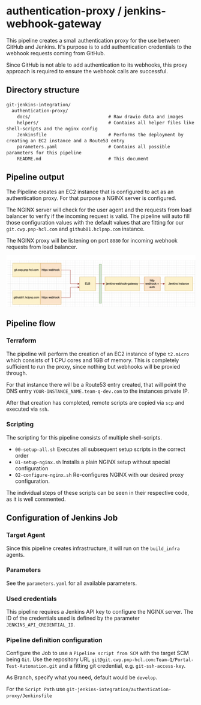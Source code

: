 # authentication-proxy / jenkins-webhook-gateway

This pipeline creates a small authentication proxy for the use between GitHub and Jenkins. It's purpose is to add authentication credentials to the webhook requests coming from GitHub.

Since GitHub is not able to add authentication to its webhooks, this proxy approach is required to ensure the webhook calls are successful.

## Directory structure

```text
git-jenkins-integration/
  authentication-proxy/
    docs/                             # Raw drawio data and images
    helpers/                          # Contains all helper files like shell-scripts and the nginx config
    Jenkinsfile                       # Performs the deployment by creating an EC2 instance and a Route53 entry
    parameters.yaml                   # Contains all possible parameters for this pipeline
    README.md                         # This document
```

## Pipeline output

The Pipeline creates an EC2 instance that is configured to act as an authentication proxy. For that purpose a NGINX server is configured.

The NGINX server will check for the user agent and the requests from load balancer to verify if the incoming request is valid. The pipeline will auto fill those configuration values with the default values that are fitting for our `git.cwp.pnp-hcl.com` and `github01.hclpnp.com` instance.

The NGINX proxy will be listening on port `8080` for incoming webhook requests from load balancer.

![proxy flow](docs/request-flowLB.png)

## Pipeline flow

### Terraform

The pipeline will perform the creation of an EC2 instance of type `t2.micro` which consists of 1 CPU cores and 1GB of memory. This is completely sufficient to run the proxy, since nothing but webhooks will be proxied through.

For that instance there will be a Route53 entry created, that will point the DNS entry `YOUR-INSTANCE_NAME.team-q-dev.com` to the instances private IP.

After that creation has completed, remote scripts are copied via `scp` and executed via `ssh`.

### Scripting

The scripting for this pipeline consists of multiple shell-scripts.

- `00-setup-all.sh` Executes all subsequent setup scripts in the correct order
- `01-setup-nginx.sh` Installs a plain NGINX setup without special configuration
- `02-configure-nginx.sh` Re-configures NGINX with our desired proxy configuration.

The individual steps of these scripts can be seen in their respective code, as it is well commented.

## Configuration of Jenkins Job

### Target Agent

Since this pipeline creates infrastructure, it will run on the `build_infra` agents.

### Parameters

See the `parameters.yaml` for all available parameters.

### Used credentials

This pipeline requires a Jenkins API key to configure the NGINX server. The ID of the credentials used is defined by the parameter `JENKINS_API_CREDENTIAL_ID`.
### Pipeline definition configuration

Configure the Job to use a `Pipeline script from SCM` with the target SCM being `Git`. Use the repository URL `git@git.cwp.pnp-hcl.com:Team-Q/Portal-Test-Automation.git` and a fitting git credential, e.g. `git-ssh-access-key`.

As Branch, specify what you need, default would be `develop`.

For the `Script Path` use `git-jenkins-integration/authentication-proxy/Jenkinsfile`
